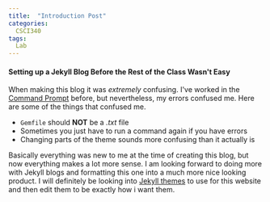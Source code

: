 ```yaml
---
title:  "Introduction Post"
categories:
  CSCI340
tags:
  Lab
---
```

#### Setting up a Jekyll Blog Before the Rest of the Class Wasn't Easy ####
When making this blog it was *extremely* confusing. I've worked in the [Command Prompt](https://www.lifewire.com/command-prompt-2625840) before, but nevertheless, my errors confused me.
Here are some of the things that confused me.

* `Gemfile` should **NOT** be a *.txt* file
* Sometimes you just have to run a command again if you have errors
* Changing parts of the theme sounds more confusing than it actually is

Basically everything was new to me at the time of creating this blog, but now everything makes a lot more sense.
I am looking forward to doing more with Jekyll blogs and formatting this one into a much more nice looking product.
I will definitely be looking into [Jekyll themes](https://www.wowthemes.net/jekyll-themes-templates/) to use for this website and then edit them to be exactly how i want them.
